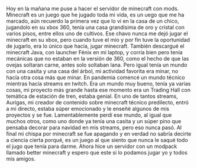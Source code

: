 Hoy en la mañana me puse a hacer el servidor de minecraft con mods. Minecraft es un juego que he jugado toda mi vida, es un uego que me ha marcado, aún recuerdo la primera vez que lo vi en la casa de un chico, jugandolo en su xbox 360, tenía una casa grandísima de oro y cristal con varios pisos, entre ellos uno de cultivos. Ese chavo nunca me dejó jugar el minecraft en su xbox, pero cuando tuve el mío y por fin tuve la oportunidad de jugarlo, era lo único que hacía, jugar minecraft. También descargué el minecraft Java, con launcher Fénix en mi laptop, y corría bien pero tenía mecánicas que no estaban en la versión de 360, como el hecho de que las ovejas soltaran carne, antes solo soltaban lana. Pero igual tenía un mundo con una casita y una casa del árbol, mi actividad favorita era minar, no hacía otra cosa más que minar. En pandemia comencé un mundo técnico mientras hacía streams en twitch. Era un mundo muy bueno, tenía ya varias cosas, mi proyecto más grande hasta ese momento era un Trading Hall con temática de estación de tren, estaba genial. En uno de tantos streams, Aurigas, mi creador de contenido sobre minecraft técnico predilecto, entró a mi directo, estaba súper emocionado y le enseñé algunos de mis proyectos y se fue. Lamentablemente perdí ese mundo, al igual que muchos otros, como uno donde ya tenía una casita y un súper pino que pensaba decorar para navidad en mis streams, pero eso nunca pasó. Al final mi chispa por minecraft se fue apagando y en verdad no sabría decirte a ciencia cierta porqué, es un juego al que siento que nunca le saqué todo el jugo que tenía para darme.
Ahora hice un servidor con un modpack llamado better minecraft y espero que este si lo podamos jugar yo y todos mis amigos.